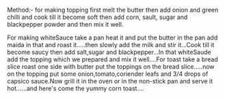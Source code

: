 Method:- 
for making topping first melt the butter then add onion and green chilli and cook till it become soft then add corn, sault, sugar and blackpepper powder and then mix it well.

For making whiteSauce take a pan heat it and put the butter in the pan add maida in that and roast it.....then slowly add the milk and stir it...Cook till it become saucy then add salt,sugar and blackpepper...In that whiteSaude add the topping which we prepared and mix it well....For toast take a bread slice roast one side with butter put the toppings on the bread slice.....now on the topping put some onion,tomato,coriender leafs and 3/4 drops of capsico sauce.Now grill it in the oven or in the non-stick pan and serve it hot......and here's come the yummy corn toast....